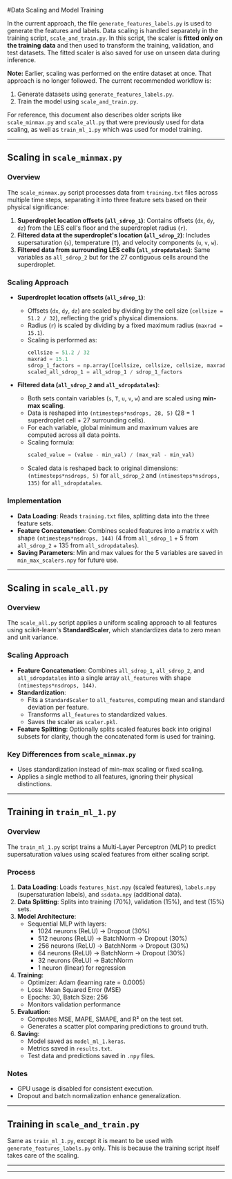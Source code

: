 #Data Scaling and Model Training

In the current approach, the file `generate_features_labels.py` is used to generate the features and labels. Data scaling is handled separately in the training script, `scale_and_train.py`. In this script, the scaler is **fitted only on the training data** and then used to transform the training, validation, and test datasets. The fitted scaler is also saved for use on unseen data during inference.

**Note:** Earlier, scaling was performed on the entire dataset at once. That approach is no longer followed. The current recommended workflow is:

1. Generate datasets using `generate_features_labels.py`.
2. Train the model using `scale_and_train.py`.

For reference, this document also describes older scripts like `scale_minmax.py` and `scale_all.py` that were previously used for data scaling, as well as `train_ml_1.py` which was used for model training.

---

## Scaling in `scale_minmax.py`

### Overview
The `scale_minmax.py` script processes data from `training.txt` files across multiple time steps, separating it into three feature sets based on their physical significance:
1. **Superdroplet location offsets (`all_sdrop_1`)**: Contains offsets (`dx`, `dy`, `dz`) from the LES cell's floor and the superdroplet radius (`r`).
2. **Filtered data at the superdroplet's location (`all_sdrop_2`)**: Includes supersaturation (`s`), temperature (`T`), and velocity components (`u`, `v`, `w`).
3. **Filtered data from surrounding LES cells (`all_sdropdatales`)**: Same variables as `all_sdrop_2` but for the 27 contiguous cells around the superdroplet.

### Scaling Approach
- **Superdroplet location offsets (`all_sdrop_1`)**:
  - Offsets (`dx`, `dy`, `dz`) are scaled by dividing by the cell size (`cellsize = 51.2 / 32`), reflecting the grid's physical dimensions.
  - Radius (`r`) is scaled by dividing by a fixed maximum radius (`maxrad = 15.1`).
  - Scaling is performed as:
    ```python
    cellsize = 51.2 / 32
    maxrad = 15.1
    sdrop_1_factors = np.array([cellsize, cellsize, cellsize, maxrad])
    scaled_all_sdrop_1 = all_sdrop_1 / sdrop_1_factors
    ```

- **Filtered data (`all_sdrop_2` and `all_sdropdatales`)**:
  - Both sets contain variables (`s`, `T`, `u`, `v`, `w`) and are scaled using **min-max scaling**.
  - Data is reshaped into `(ntimesteps*nsdrops, 28, 5)` (28 = 1 superdroplet cell + 27 surrounding cells).
  - For each variable, global minimum and maximum values are computed across all data points.
  - Scaling formula:
    ```python
    scaled_value = (value - min_val) / (max_val - min_val)
    ```
  - Scaled data is reshaped back to original dimensions: `(ntimesteps*nsdrops, 5)` for `all_sdrop_2` and `(ntimesteps*nsdrops, 135)` for `all_sdropdatales`.

### Implementation
- **Data Loading**: Reads `training.txt` files, splitting data into the three feature sets.
- **Feature Concatenation**: Combines scaled features into a matrix `X` with shape `(ntimesteps*nsdrops, 144)` (4 from `all_sdrop_1` + 5 from `all_sdrop_2` + 135 from `all_sdropdatales`).
- **Saving Parameters**: Min and max values for the 5 variables are saved in `min_max_scalers.npy` for future use.

---

## Scaling in `scale_all.py`

### Overview
The `scale_all.py` script applies a uniform scaling approach to all features using scikit-learn's **StandardScaler**, which standardizes data to zero mean and unit variance.

### Scaling Approach
- **Feature Concatenation**: Combines `all_sdrop_1`, `all_sdrop_2`, and `all_sdropdatales` into a single array `all_features` with shape `(ntimesteps*nsdrops, 144)`.
- **Standardization**:
  - Fits a `StandardScaler` to `all_features`, computing mean and standard deviation per feature.
  - Transforms `all_features` to standardized values.
  - Saves the scaler as `scaler.pkl`.
- **Feature Splitting**: Optionally splits scaled features back into original subsets for clarity, though the concatenated form is used for training.

### Key Differences from `scale_minmax.py`
- Uses standardization instead of min-max scaling or fixed scaling.
- Applies a single method to all features, ignoring their physical distinctions.

---

## Training in `train_ml_1.py`

### Overview
The `train_ml_1.py` script trains a Multi-Layer Perceptron (MLP) to predict supersaturation values using scaled features from either scaling script.

### Process
1. **Data Loading**: Loads `features_hist.npy` (scaled features), `labels.npy` (supersaturation labels), and `ssdata.npy` (additional data).
2. **Data Splitting**: Splits into training (70%), validation (15%), and test (15%) sets.
3. **Model Architecture**:
   - Sequential MLP with layers:
     - 1024 neurons (ReLU) → Dropout (30%)
     - 512 neurons (ReLU) → BatchNorm → Dropout (30%)
     - 256 neurons (ReLU) → BatchNorm → Dropout (30%)
     - 64 neurons (ReLU) → BatchNorm → Dropout (30%)
     - 32 neurons (ReLU) → BatchNorm
     - 1 neuron (linear) for regression
4. **Training**:
   - Optimizer: Adam (learning rate = 0.0005)
   - Loss: Mean Squared Error (MSE)
   - Epochs: 30, Batch Size: 256
   - Monitors validation performance
5. **Evaluation**:
   - Computes MSE, MAPE, SMAPE, and R² on the test set.
   - Generates a scatter plot comparing predictions to ground truth.
6. **Saving**:
   - Model saved as `model_ml_1.keras`.
   - Metrics saved in `results.txt`.
   - Test data and predictions saved in `.npy` files.

### Notes
- GPU usage is disabled for consistent execution.
- Dropout and batch normalization enhance generalization.

---

## Training in `scale_and_train.py`
Same as `train_ml_1.py`, except it is meant to be used with `generate_features_labels.py` only. This is because the training script itself takes care of the scaling.

---


---
